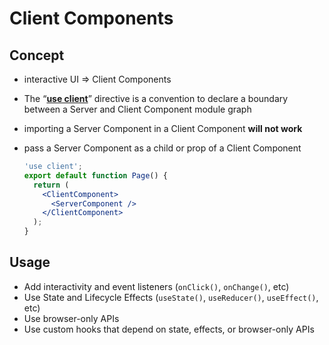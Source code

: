 # Client Components

## Concept

- interactive UI ⇒ Client Components
- The “[**use client**](../API%2068f0b11a85ab45c3acfde9fb4ac10a12/use%20client%206d42a8cdf3024228a04657ec20ba8809.md)” directive is a convention to declare a boundary between a Server and Client Component module graph
- importing a Server Component in a Client Component **will not work**
- pass a Server Component as a child or prop of a Client Component
    
    ```jsx
    'use client';
    export default function Page() {
      return (
        <ClientComponent>
          <ServerComponent />
        </ClientComponent>
      );
    }
    ```
    

## Usage

- Add interactivity and event listeners (`onClick()`, `onChange()`, etc)
- Use State and Lifecycle Effects (`useState()`, `useReducer()`, `useEffect()`, etc)
- Use browser-only APIs
- Use custom hooks that depend on state, effects, or browser-only APIs